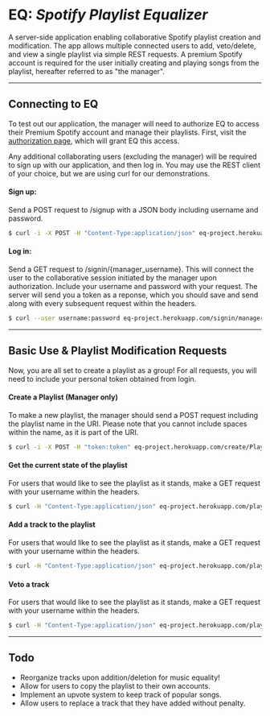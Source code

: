 # __EQ:__ _Spotify Playlist Equalizer_
A server-side application enabling collaborative Spotify playlist creation and modification.  The app allows multiple connected users to add, veto/delete, and view a single playlist via simple REST requests.  A premium Spotify account is required for the user initially creating and playing songs from the playlist, hereafter referred to as "the manager".

---

## Connecting to EQ
To test out our application, the manager will need to authorize EQ to access their Premium Spotify account and manage their playlists. First, visit the [authorization page](http://http://eq-project.herokuapp.com/), which will grant EQ this access.

Any additional collaborating users (excluding the manager) will be required to sign up with our application, and then log in.  You may use the REST client of your choice, but we are using curl for our demonstrations.

#### Sign up:
Send a POST request to /signup with a JSON body including username and password.
```sh
$ curl -i -X POST -H "Content-Type:application/json" eq-project.herokuapp.com/signup -d '{"username":"test", "password":"test"}'
```
#### Log in:
Send a GET request to /signin/{manager_username}. This will connect the user to the collaborative session initiated by the manager upon authorization. Include your username and password with your request. The server will send you a token as a reponse, which you should save and send along with every subsequent request within the headers.
```sh
$ curl --user username:password eq-project.herokuapp.com/signin/manager
```

---

## Basic Use & Playlist Modification Requests
Now, you are all set to create a playlist as a group! For all requests, you will need to include your personal token obtained from login.

#### Create a Playlist (Manager only)
To make a new playlist, the manager should send a POST request including the playlist name in the URI. Please note that you cannot include spaces within the name, as it is part of the URI.
```sh
$ curl -i -X POST -H "token:token" eq-project.herokuapp.com/create/PlaylistName
```

#### Get the current state of the playlist
For users that would like to see the playlist as it stands, make a GET request with your username within the headers.
```sh
$ curl -H "Content-Type:application/json" eq-project.herokuapp.com/playlist
```
#### Add a track to the playlist
For users that would like to see the playlist as it stands, make a GET request with your username within the headers.
```sh
$ curl -H "Content-Type:application/json" eq-project.herokuapp.com/playlist
```
#### Veto a track
For users that would like to see the playlist as it stands, make a GET request with your username within the headers.
```sh
$ curl -H "Content-Type:application/json" eq-project.herokuapp.com/playlist
```
---
## Todo
* Reorganize tracks upon addition/deletion for music equality!
* Allow for users to copy the playlist to their own accounts.
* Implement an upvote system to keep track of popular songs.
* Allow users to replace a track that they have added without penalty.
